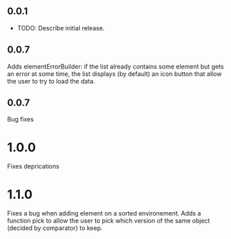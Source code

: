 ## 0.0.1

* TODO: Describe initial release.
## 0.0.7

Adds elementErrorBuilder:
if the list already contains some element but gets an error at some time, the list displays (by default)
an icon button that allow the user to try to load the data.


## 0.0.7
Bug fixes

# 1.0.0
Fixes deprications

# 1.1.0
Fixes a bug when adding element on a sorted environement.
Adds a function pick to allow the user to pick which version of the same object (decided by comparator) to keep.